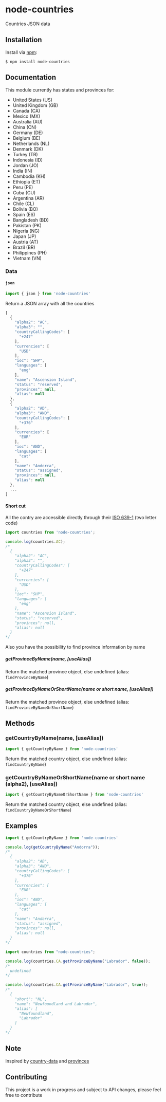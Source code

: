 # node-countries

Countries JSON data

## Installation

Install via [npm](https://www.npmjs.com/):

```
$ npm install node-countries
```

## Documentation

This module currently has states and provinces for:

- United States (US)
- United Kingdom (GB)
- Canada (CA)
- Mexico (MX)
- Australia (AU)
- China (CN)
- Germany (DE)
- Belgium (BE)
- Netherlands (NL)
- Denmark (DK)
- Turkey (TR)
- Indonesia (ID)
- Jordan (JO)
- India (IN)
- Cambodia (KH)
- Ethiopia (ET)
- Peru (PE)
- Cuba (CU)
- Argentina (AR)
- Chile (CL)
- Bolivia (BO)
- Spain (ES)
- Bangladesh (BD)
- Pakistan (PK)
- Nigeria (NG)
- Japan (JP)
- Austria (AT)
- Brazil (BR)
- Philippines (PH)
- Vietnam (VN)

### Data

#### `json`

```javascript
import { json } from 'node-countries'
```

Return a JSON array with all the countries

```javascript
[
  {
    "alpha2": "AC",
    "alpha3": "",
    "countryCallingCodes": [
      "+247"
    ],
    "currencies": [
      "USD"
    ],
    "ioc": "SHP",
    "languages": [
      "eng"
    ],
    "name": "Ascension Island",
    "status": "reserved",
    "provinces": null,
    "alias": null
  },
  {
    "alpha2": "AD",
    "alpha3": "AND",
    "countryCallingCodes": [
      "+376"
    ],
    "currencies": [
      "EUR"
    ],
    "ioc": "AND",
    "languages": [
      "cat"
    ],
    "name": "Andorra",
    "status": "assigned",
    "provinces": null,
    "alias": null
  },
  ...
]
```

#### Short cut

All the contry are accessible directly through their [ISO 639-1](http://en.wikipedia.org/wiki/ISO_639-1) (two letter code)

```javascript
import countries from 'node-countries';

console.log(countries.AC);
/*
  {
    "alpha2": "AC",
    "alpha3": "",
    "countryCallingCodes": [
      "+247"
    ],
    "currencies": [
      "USD"
    ],
    "ioc": "SHP",
    "languages": [
      "eng"
    ],
    "name": "Ascension Island",
    "status": "reserved",
    "provinces": null,
    "alias": null
  }
*/
```

Also you have the possibility to find province information by name

##### getProvinceByName(name, [useAlias])

Return the matched province object, else undefined (alias: `findProvinceByName`)

##### getProvinceByNameOrShortName(name or short name, [useAlias])

Return the matched province object, else undefined (alias: `findProvinceByNameOrShortName`)

## Methods

### getCountryByName(name, [useAlias])

```javascript
import { getCountryByName } from 'node-countries'
```

Return the matched country object, else undefined (alias: `findCountryByName`)

### getCountryByNameOrShortName(name or short name (alpha2), [useAlias])

```javascript
import { getCountryByNameOrShortName } from 'node-countries'
```

Return the matched country object, else undefined (alias: `findCountryByNameOrShortName`)

## Examples

```javascript
import { getCountryByName } from 'node-countries'

console.log(getCountryByName("Andorra"));
/*
  {
    "alpha2": "AD",
    "alpha3": "AND",
    "countryCallingCodes": [
      "+376"
    ],
    "currencies": [
      "EUR"
    ],
    "ioc": "AND",
    "languages": [
      "cat"
    ],
    "name": "Andorra",
    "status": "assigned",
    "provinces": null,
    "alias": null
  }
*/
```

```javascript
import countries from "node-countries";

console.log(countries.CA.getProvinceByName("Labrador", false));
/*
  undefined
*/

console.log(countries.CA.getProvinceByName("Labrador", true));
/*
  {
    "short": "NL",
    "name": "Newfoundland and Labrador",
    "alias": [
      "Newfoundland",
      "Labrador"
    ]
  }
*/
```

## Note

Inspired by [country-data](https://github.com/OpenBookPrices/country-data) and [provinces](https://github.com/substack/provinces)

## Contributing

This project is a work in progress and subject to API changes, please feel free to contribute
